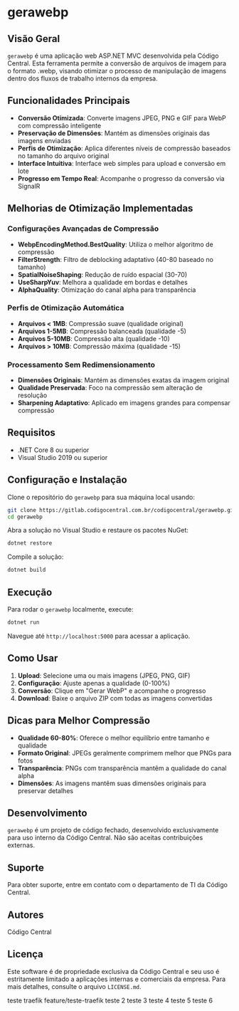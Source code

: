 # gerawebp

## Visão Geral
`gerawebp` é uma aplicação web ASP.NET MVC desenvolvida pela Código Central. Esta ferramenta permite a conversão de arquivos de imagem para o formato .webp, visando otimizar o processo de manipulação de imagens dentro dos fluxos de trabalho internos da empresa.

## Funcionalidades Principais
- **Conversão Otimizada**: Converte imagens JPEG, PNG e GIF para WebP com compressão inteligente
- **Preservação de Dimensões**: Mantém as dimensões originais das imagens enviadas
- **Perfis de Otimização**: Aplica diferentes níveis de compressão baseados no tamanho do arquivo original
- **Interface Intuitiva**: Interface web simples para upload e conversão em lote
- **Progresso em Tempo Real**: Acompanhe o progresso da conversão via SignalR

## Melhorias de Otimização Implementadas

### Configurações Avançadas de Compressão
- **WebpEncodingMethod.BestQuality**: Utiliza o melhor algoritmo de compressão
- **FilterStrength**: Filtro de deblocking adaptativo (40-80 baseado no tamanho)
- **SpatialNoiseShaping**: Redução de ruído espacial (30-70)
- **UseSharpYuv**: Melhora a qualidade em bordas e detalhes
- **AlphaQuality**: Otimização do canal alpha para transparência

### Perfis de Otimização Automática
- **Arquivos < 1MB**: Compressão suave (qualidade original)
- **Arquivos 1-5MB**: Compressão balanceada (qualidade -5)
- **Arquivos 5-10MB**: Compressão alta (qualidade -10)
- **Arquivos > 10MB**: Compressão máxima (qualidade -15)

### Processamento Sem Redimensionamento
- **Dimensões Originais**: Mantém as dimensões exatas da imagem original
- **Qualidade Preservada**: Foco na compressão sem alteração de resolução
- **Sharpening Adaptativo**: Aplicado em imagens grandes para compensar compressão

## Requisitos
- .NET Core 8 ou superior
- Visual Studio 2019 ou superior

## Configuração e Instalação
Clone o repositório do `gerawebp` para sua máquina local usando:

```bash
git clone https://gitlab.codigocentral.com.br/codigocentral/gerawebp.git
cd gerawebp
```

Abra a solução no Visual Studio e restaure os pacotes NuGet:

```bash
dotnet restore
```

Compile a solução:

```bash
dotnet build
```

## Execução
Para rodar o `gerawebp` localmente, execute:

```bash
dotnet run
```

Navegue até `http://localhost:5000` para acessar a aplicação.

## Como Usar
1. **Upload**: Selecione uma ou mais imagens (JPEG, PNG, GIF)
2. **Configuração**: Ajuste apenas a qualidade (0-100%)
3. **Conversão**: Clique em "Gerar WebP" e acompanhe o progresso
4. **Download**: Baixe o arquivo ZIP com todas as imagens convertidas

## Dicas para Melhor Compressão
- **Qualidade 60-80%**: Oferece o melhor equilíbrio entre tamanho e qualidade
- **Formato Original**: JPEGs geralmente comprimem melhor que PNGs para fotos
- **Transparência**: PNGs com transparência mantêm a qualidade do canal alpha
- **Dimensões**: As imagens mantêm suas dimensões originais para preservar detalhes

## Desenvolvimento
`gerawebp` é um projeto de código fechado, desenvolvido exclusivamente para uso interno da Código Central. Não são aceitas contribuições externas.

## Suporte
Para obter suporte, entre em contato com o departamento de TI da Código Central.

## Autores
Código Central

## Licença
Este software é de propriedade exclusiva da Código Central e seu uso é estritamente limitado a aplicações internas e comerciais da empresa. Para mais detalhes, consulte o arquivo `LICENSE.md`.



teste traefik feature/teste-traefik
teste 2
teste 3
teste 4
teste 5
teste 6